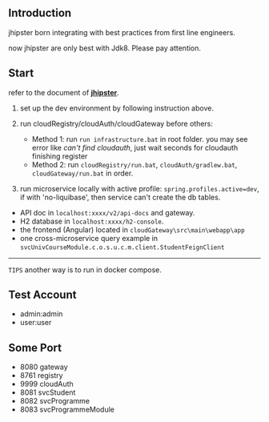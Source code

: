 ## Introduction
jhipster born integrating with best practices from first line engineers.

now jhipster are only best with Jdk8. Please pay attention.

## Start
refer to the document of [**jhipster**](https://www.jhipster.tech/development/).

1. set up the dev environment by following instruction above.

2. run cloudRegistry/cloudAuth/cloudGateway before others: 

   - Method 1: run `run infrastructure.bat` in root folder. you may see error like *can't find cloudauth*, just wait seconds for cloudauth finishing register 
   - Method 2: run `cloudRegistry/run.bat`, `cloudAuth/gradlew.bat`, `cloudGateway/run.bat` in order.
  
3. run microservice locally with active profile: 
   `spring.profiles.active=dev`, if with 'no-liquibase', then service can't create the db tables.
   
- API doc in `localhost:xxxx/v2/api-docs` and gateway.
- H2 database in `localhost:xxxx/h2-console`.
- the frontend (Angular) located in `cloudGateway\src\main\webapp\app`
- one cross-microservice query example in `svcUnivCourseModule.c.o.s.u.c.m.client.StudentFeignClient`

-------
`TIPS` another way is to run in docker compose.

## Test Account

- admin:admin
- user:user

## Some Port

- 8080 gateway
- 8761 registry
- 9999 cloudAuth
- 8081 svcStudent
- 8082 svcProgramme
- 8083 svcProgrammeModule

